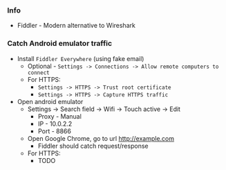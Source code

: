 ### Info
* Fiddler - Modern alternative to Wireshark

### Catch Android emulator traffic
* Install `Fiddler Everywhere` (using fake email)
    * Optional - `Settings -> Connections -> Allow remote computers to connect`
    * For HTTPS:
        * `Settings -> HTTPS -> Trust root certificate`
        * `Settings -> HTTPS -> Capture HTTPS traffic`
* Open android emulator
    * Settings -> Search field -> Wifi -> Touch active -> Edit 
        * Proxy - Manual
        * IP - 10.0.2.2
        * Port - 8866
    * Open Google Chrome, go to url http://example.com
        * Fiddler should catch request/response
    * For HTTPS:
        * TODO